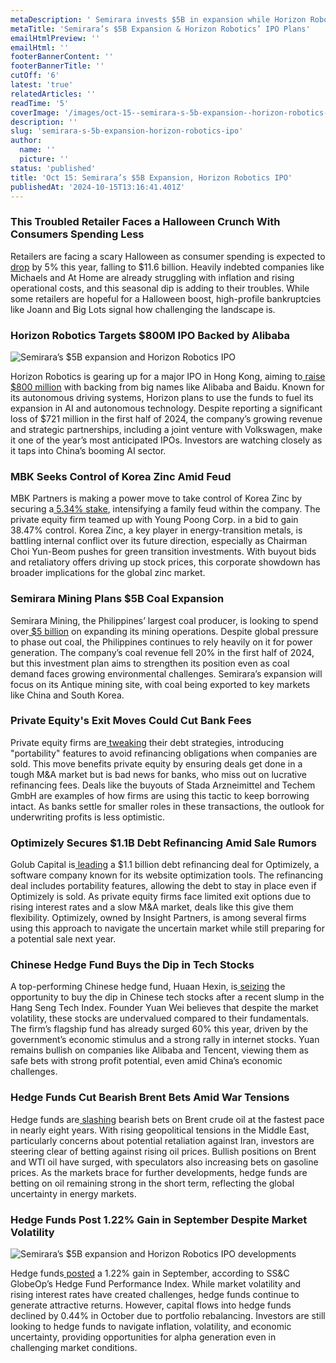 ```yaml
---
metaDescription: ' Semirara invests $5B in expansion while Horizon Robotics gears up for its IPO.'
metaTitle: 'Semirara’s $5B Expansion & Horizon Robotics’ IPO Plans'
emailHtmlPreview: ''
emailHtml: ''
footerBannerContent: ''
footerBannerTitle: ''
cutOff: '6'
latest: 'true'
relatedArticles: ''
readTime: '5'
coverImage: '/images/oct-15--semirara-s-5b-expansion--horizon-robotics-ipo-b-k0OD.webp'
description: ''
slug: 'semirara-s-5b-expansion-horizon-robotics-ipo'
author:
  name: ''
  picture: ''
status: 'published'
title: 'Oct 15: Semirara’s $5B Expansion, Horizon Robotics IPO'
publishedAt: '2024-10-15T13:16:41.401Z'
---
```


### This Troubled Retailer Faces a Halloween Crunch With Consumers Spending Less

Retailers are facing a scary Halloween as consumer spending is expected to[ drop](https://www.bnnbloomberg.ca/business/2024/10/12/troubled-retailers-face-a-halloween-crunch-with-consumers-spending-less/) by 5% this year, falling to $11.6 billion. Heavily indebted companies like Michaels and At Home are already struggling with inflation and rising operational costs, and this seasonal dip is adding to their troubles. While some retailers are hopeful for a Halloween boost, high-profile bankruptcies like Joann and Big Lots signal how challenging the landscape is.

### Horizon Robotics Targets $800M IPO Backed by Alibaba

![Semirara’s $5B expansion and Horizon Robotics IPO](/images/oct-15--semirara-s-5b-expansion--horizon-robotics-ipo-b-QyOD.webp)

Horizon Robotics is gearing up for a major IPO in Hong Kong, aiming to[ raise $800 million](https://www.bnnbloomberg.ca/business/technology/2024/10/14/horizon-robotics-said-to-draw-alibaba-baidu-as-investors-in-ipo/) with backing from big names like Alibaba and Baidu. Known for its autonomous driving systems, Horizon plans to use the funds to fuel its expansion in AI and autonomous technology. Despite reporting a significant loss of $721 million in the first half of 2024, the company’s growing revenue and strategic partnerships, including a joint venture with Volkswagen, make it one of the year’s most anticipated IPOs. Investors are watching closely as it taps into China’s booming AI sector.

### MBK Seeks Control of Korea Zinc Amid Feud

MBK Partners is making a power move to take control of Korea Zinc by securing a[ 5.34% stake](https://www.bnnbloomberg.ca/investing/2024/10/13/deadline-looms-in-bitter-feud-for-control-of-korea-metals-empire/), intensifying a family feud within the company. The private equity firm teamed up with Young Poong Corp. in a bid to gain 38.47% control. Korea Zinc, a key player in energy-transition metals, is battling internal conflict over its future direction, especially as Chairman Choi Yun-Beom pushes for green transition investments. With buyout bids and retaliatory offers driving up stock prices, this corporate showdown has broader implications for the global zinc market.

### Semirara Mining Plans $5B Coal Expansion

Semirara Mining, the Philippines’ largest coal producer, is looking to spend over[ $5 billion](https://www.bnnbloomberg.ca/business/international/2024/10/14/philippines-top-coal-producer-plans-5-billion-mine-expansion/) on expanding its mining operations. Despite global pressure to phase out coal, the Philippines continues to rely heavily on it for power generation. The company’s coal revenue fell 20% in the first half of 2024, but this investment plan aims to strengthen its position even as coal demand faces growing environmental challenges. Semirara’s expansion will focus on its Antique mining site, with coal being exported to key markets like China and South Korea.

### Private Equity's Exit Moves Could Cut Bank Fees

Private equity firms are[ tweaking](https://www.bnnbloomberg.ca/investing/2024/10/14/private-equity-firms-exit-tactics-risk-curbing-fees-for-banks/) their debt strategies, introducing "portability" features to avoid refinancing obligations when companies are sold. This move benefits private equity by ensuring deals get done in a tough M&A market but is bad news for banks, who miss out on lucrative refinancing fees. Deals like the buyouts of Stada Arzneimittel and Techem GmbH are examples of how firms are using this tactic to keep borrowing intact. As banks settle for smaller roles in these transactions, the outlook for underwriting profits is less optimistic.

### Optimizely Secures $1.1B Debt Refinancing Amid Sale Rumors

Golub Capital is[ leading](https://www.bnnbloomberg.ca/business/company-news/2024/10/14/golub-leads-11-billion-debt-refinancing-effort-for-optimizely/) a $1.1 billion debt refinancing deal for Optimizely, a software company known for its website optimization tools. The refinancing deal includes portability features, allowing the debt to stay in place even if Optimizely is sold. As private equity firms face limited exit options due to rising interest rates and a slow M&A market, deals like this give them flexibility. Optimizely, owned by Insight Partners, is among several firms using this approach to navigate the uncertain market while still preparing for a potential sale next year.

### Chinese Hedge Fund Buys the Dip in Tech Stocks

A top-performing Chinese hedge fund, Huaan Hexin, is[ seizing](https://www.bnnbloomberg.ca/business/international/2024/10/11/hedge-fund-up-800-in-seven-years-buys-dip-in-china-tech-stocks/) the opportunity to buy the dip in Chinese tech stocks after a recent slump in the Hang Seng Tech Index. Founder Yuan Wei believes that despite the market volatility, these stocks are undervalued compared to their fundamentals. The firm’s flagship fund has already surged 60% this year, driven by the government’s economic stimulus and a strong rally in internet stocks. Yuan remains bullish on companies like Alibaba and Tencent, viewing them as safe bets with strong profit potential, even amid China’s economic challenges.

### Hedge Funds Cut Bearish Brent Bets Amid War Tensions

Hedge funds are[ slashing](https://www.bnnbloomberg.ca/investing/2024/10/11/hedge-funds-dump-bets-against-brent-at-fastest-pace-in-8-years/) bearish bets on Brent crude oil at the fastest pace in nearly eight years. With rising geopolitical tensions in the Middle East, particularly concerns about potential retaliation against Iran, investors are steering clear of betting against rising oil prices. Bullish positions on Brent and WTI oil have surged, with speculators also increasing bets on gasoline prices. As the markets brace for further developments, hedge funds are betting on oil remaining strong in the short term, reflecting the global uncertainty in energy markets.

### Hedge Funds Post 1.22% Gain in September Despite Market Volatility

![Semirara’s $5B expansion and Horizon Robotics IPO developments](/images/oct-15--semirara-s-5b-expansion--horizon-robotics-ipo-a-gyMj.webp)

Hedge funds[ posted](https://www.hedgeweek.com/hedge-funds-up-1-22-in-september-says-ssc-globeop/#:~:text=Hedge%20funds%20gained%201.22%25%20in,Index%20declined%200.44%25%20in%20October.) a 1.22% gain in September, according to SS&C GlobeOp’s Hedge Fund Performance Index. While market volatility and rising interest rates have created challenges, hedge funds continue to generate attractive returns. However, capital flows into hedge funds declined by 0.44% in October due to portfolio rebalancing. Investors are still looking to hedge funds to navigate inflation, volatility, and economic uncertainty, providing opportunities for alpha generation even in challenging market conditions.